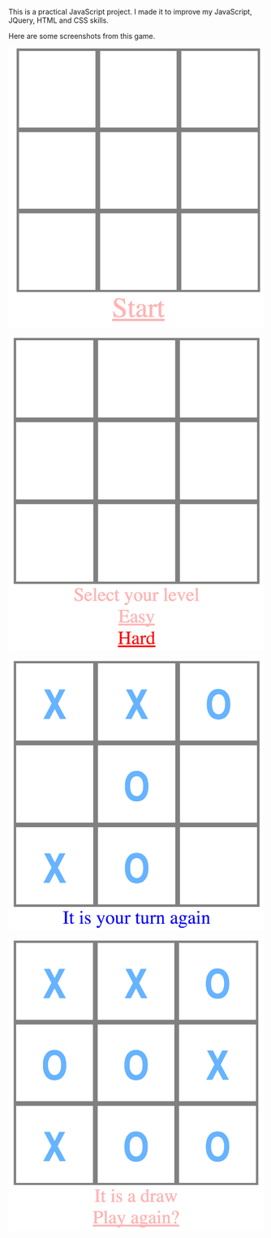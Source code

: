 This is a practical JavaScript project. I made it to improve my JavaScript, JQuery, HTML and CSS skills.

Here are some screenshots from this game.


![alt tag](https://raw.githubusercontent.com/Weiyin-Chen/Tic-Tac-Toe/master/pics/1.png)

![alt tag](https://raw.githubusercontent.com/Weiyin-Chen/Tic-Tac-Toe/master/pics/2.png)

![alt tag](https://raw.githubusercontent.com/Weiyin-Chen/Tic-Tac-Toe/master/pics/3.png)

![alt tag](https://raw.githubusercontent.com/Weiyin-Chen/Tic-Tac-Toe/master/pics/4.png)
